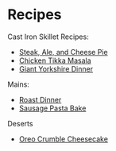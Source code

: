 # Recipes

Cast Iron Skillet Recipes:

- [Steak, Ale, and Cheese Pie](recipes/steak_ale_cheese_pie.md)
- [Chicken Tikka Masala](recipes/chicken_tikka_masala.md)
- [Giant Yorkshire Dinner](recipes/giant_yorkshire_dinner.md)

Mains:

- [Roast Dinner](recipes/roast_dinner.md)
- [Sausage Pasta Bake](recipes/sausage_pasta_bake.md)

Deserts

- [Oreo Crumble Cheesecake](recipes/oreo_crumble_cheesecake.md)
